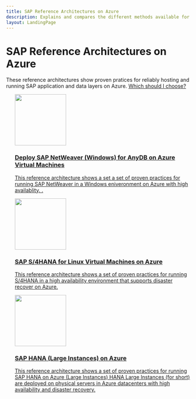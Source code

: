 ```yaml
---
title: SAP Reference Architectures on Azure
description: Explains and compares the different methods available for managing identity in hybrid systems that span the on-premises/cloud boundary with Azure.
layout: LandingPage
---
```

<!-- This file is generated! -->
<!-- See the templates in ./build/reference-architectures  -->
<!-- See data in index.json -->

# SAP Reference Architectures on Azure

These reference architectures show proven pratices for reliably hosting and running SAP application and data layers on Azure. [Which should I choose?](./considerations.md)

<section class="series">
    <ul class="panelContent">
    <!-- Deploy SAP NetWeaver (Windows) for AnyDB on Azure Virtual Machines  -->
<li style="display: flex; flex-direction: column;">
    <a href="./app-layers-windows.md" style="display: flex; flex-direction: column; flex: 1 0 auto;">
        <div class="cardSize" style="flex: 1 0 auto; display: flex;">
            <div class="cardPadding" style="display: flex;">
                <div class="card">
                    <div class="cardImageOuter">
                        <div class="cardImage">
                            <img src="./images/adds-forest.svg" height="140px" />
                        </div>
                    </div>
                    <div class="cardText">
                        <h3>Deploy SAP NetWeaver (Windows) for AnyDB on Azure Virtual Machines </h3>
                        <p>This reference architecture shows a set a set of proven practices for running SAP NetWeaver in a Windows eniveronment on Azure with high availablity. .</p>
                    </div>
                </div>
            </div>
        </div>
    </a>
</li>
    <!-- SAP S/4HANA for Linux Virtual Machines on Azure -->
<li style="display: flex; flex-direction: column;">
    <a href="./app-layers-linux.md" style="display: flex; flex-direction: column; flex: 1 0 auto;">
        <div class="cardSize" style="flex: 1 0 auto; display: flex;">
            <div class="cardPadding" style="display: flex;">
                <div class="card">
                    <div class="cardImageOuter">
                        <div class="cardImage">
                            <img src="./images/adfs.svg" height="140px" />
                        </div>
                    </div>
                    <div class="cardText">
                        <h3>SAP S/4HANA for Linux Virtual Machines on Azure</h3>
                        <p>This reference architecture shows a set of proven practices for running S/4HANA in a high availability environment that supports disaster recover on Azure.</p>
                    </div>
                </div>
            </div>
        </div>
    </a>
</li>
    <!-- SAP HANA (Large Instances) on Azure -->
<li style="display: flex; flex-direction: column;">
    <a href="./data-layer-HANA-DR.md" style="display: flex; flex-direction: column; flex: 1 0 auto;">
        <div class="cardSize" style="flex: 1 0 auto; display: flex;">
            <div class="cardPadding" style="display: flex;">
                <div class="card">
                    <div class="cardImageOuter">
                        <div class="cardImage">
                            <img src="./images/adfs.svg" height="140px" />
                        </div>
                    </div>
                    <div class="cardText">
                        <h3>SAP HANA (Large Instances) on Azure</h3>
                        <p>This reference architecture shows a set of proven practices for running SAP HANA on Azure (Large Instances) HANA Large Instances (for short) are deployed on physical servers in Azure datacenters with high availability and disaster recovery.</p>
                    </div>
                </div>
            </div>
        </div>
    </a>
</li>
    </ul>
</section>

<ul class="panelContent cardsI">
</ul>